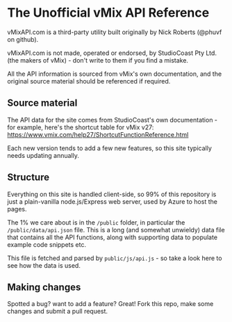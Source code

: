 # The Unofficial vMix API Reference

vMixAPI.com is a third-party utility built originally by Nick Roberts (@phuvf on github).

vMixAPI.com is not made, operated or endorsed, by StudioCoast Pty Ltd. (the makers of vMix) - don't write to them if you find a mistake.

All the API information is sourced from vMix's own documentation, and the original source material should be referenced if required.

## Source material

The API data for the site comes from StudioCoast's own documentation - for example, here's the shortcut table for vMix v27: https://www.vmix.com/help27/ShortcutFunctionReference.html

Each new version tends to add a few new features, so this site typically needs updating annually.

## Structure

Everything on this site is handled client-side, so 99% of this repository is just a plain-vanilla node.js/Express web server, used by Azure to host the pages.

The 1% we care about is in the `/public` folder, in particular the `/public/data/api.json` file. This is a long (and somewhat unwieldy) data file that contains all the API functions, along with supporting data to populate example code snippets etc.

This file is fetched and parsed by `public/js/api.js` - so take a look here to see how the data is used.

## Making changes

Spotted a bug? want to add a feature? Great! Fork this repo, make some changes and submit a pull request.
